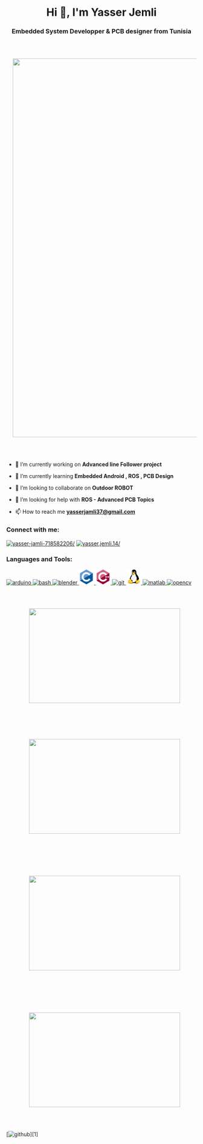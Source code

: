 <h1 align="center">Hi 👋, I'm Yasser Jemli</h1>
<h3 align="center">Embedded System Developper & PCB designer from Tunisia</h3>


<pre>

<p align="center">
  <img width="800" height="1000" src="https://user-images.githubusercontent.com/92098387/174489369-0f56baa6-044a-4163-9423-f2118478a481.png">
</p>

</pre>


- 🔭 I’m currently working on **Advanced line Follower project**

- 🌱 I’m currently learning **Embedded Android , ROS , PCB Design**

- 👯 I’m looking to collaborate on **Outdoor ROBOT**

- 🤝 I’m looking for help with **ROS - Advanced PCB Topics**

- 📫 How to reach me **yasserjamli37@gmail.com**

<h3 align="left">Connect with me:</h3>
<p align="left">
<a href="https://linkedin.com/in/yasser-jamli-718582206/" target="blank"><img align="center" src="https://raw.githubusercontent.com/rahuldkjain/github-profile-readme-generator/master/src/images/icons/Social/linked-in-alt.svg" alt="yasser-jamli-718582206/" height="30" width="40" /></a>
<a href="https://fb.com/yasser.jemli.14/" target="blank"><img align="center" src="https://raw.githubusercontent.com/rahuldkjain/github-profile-readme-generator/master/src/images/icons/Social/facebook.svg" alt="yasser.jemli.14/" height="30" width="40" /></a>
</p>

<h3 align="left">Languages and Tools:</h3>
<p align="left"> <a href="https://www.arduino.cc/" target="_blank" rel="noreferrer"> <img src="https://cdn.worldvectorlogo.com/logos/arduino-1.svg" alt="arduino" width="40" height="40"/> </a> <a href="https://www.gnu.org/software/bash/" target="_blank" rel="noreferrer"> <img src="https://www.vectorlogo.zone/logos/gnu_bash/gnu_bash-icon.svg" alt="bash" width="40" height="40"/> </a> <a href="https://www.blender.org/" target="_blank" rel="noreferrer"> <img src="https://download.blender.org/branding/community/blender_community_badge_white.svg" alt="blender" width="40" height="40"/> </a> <a href="https://www.cprogramming.com/" target="_blank" rel="noreferrer"> <img src="https://raw.githubusercontent.com/devicons/devicon/master/icons/c/c-original.svg" alt="c" width="40" height="40"/> </a> <a href="https://www.w3schools.com/cpp/" target="_blank" rel="noreferrer"> <img src="https://raw.githubusercontent.com/devicons/devicon/master/icons/cplusplus/cplusplus-original.svg" alt="cplusplus" width="40" height="40"/> </a> <a href="https://git-scm.com/" target="_blank" rel="noreferrer"> <img src="https://www.vectorlogo.zone/logos/git-scm/git-scm-icon.svg" alt="git" width="40" height="40"/> </a> <a href="https://www.linux.org/" target="_blank" rel="noreferrer"> <img src="https://raw.githubusercontent.com/devicons/devicon/master/icons/linux/linux-original.svg" alt="linux" width="40" height="40"/> </a> <a href="https://www.mathworks.com/" target="_blank" rel="noreferrer"> <img src="https://upload.wikimedia.org/wikipedia/commons/2/21/Matlab_Logo.png" alt="matlab" width="40" height="40"/> </a> <a href="https://opencv.org/" target="_blank" rel="noreferrer"> <img src="https://www.vectorlogo.zone/logos/opencv/opencv-icon.svg" alt="opencv" width="40" height="40"/> </a> </p>


<pre>

<p align="center">
  <img width="400" height="250" src="https://user-images.githubusercontent.com/92098387/173346395-926252c0-0df5-47a2-aaab-9fb960440508.png">
</p>


<p align="center">
  <img width="400" height="250" src="https://user-images.githubusercontent.com/92098387/174442682-da618e05-deaa-4ba1-8339-ac3dbb13ff5c.png">
</p>



<p align="center">
  <img width="400" height="250" src="https://user-images.githubusercontent.com/92098387/174442685-abfa5070-3943-44f7-a0c5-6f1dd3dcf68a.png">
</p>



<p align="center">
  <img width="400" height="250" src="https://user-images.githubusercontent.com/92098387/174442689-9cac74a8-2998-42d2-ab97-8e2aa8b3a15b.png">
</p>

</pre>


[![github](https://user-images.githubusercontent.com/92098387/174442689-9cac74a8-2998-42d2-ab97-8e2aa8b3a15b.png)][1]
